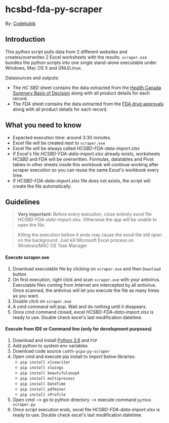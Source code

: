 # hcsbd-fda-py-scraper

By: [Codekubik](http://www.codekubik.com)

## Introduction
This python script pulls data from 2 different websites and creates/overwrites 2 Excel worksheets with the results.
`scraper.exe` bundles the python scripts into one single stand-alone executable under Windows, Mac OS X and GNU/Linux.

Datasources and outputs:
- The *HC SBD* sheet contains the data extracted from the [Health Canada Summary Basis of Decision](https://hpr-rps.hres.ca/reg-content/summary-basis-decision-result.php?lang=en&term=) along with all product details for each record.
- The *FDA* sheet contains the data extracted from the [FDA drug approvals](https://www.accessdata.fda.gov/scripts/cder/daf/index.cfm?event=reportsSearch.process) along with all product details for each record.


## What you need to know

- Expected execution time: around 3:30 minutes.
- Excel file will be created next to `scraper.exe`
- Excel file will be always called *HCSBD-FDA-data-import.xlsx*
- If Excel's file *HCSBD-FDA-data-import.xlsx* already exists, worksheets *HCSBD* and *FDA* will be overwritten. Formulas, datatables and Pivot tables in other sheets inside this workbook will continue working after scraper execution so you can reuse the same Excel's workbook every time.
- If *HCSBD-FDA-data-import.xlsx* file does not exists, the script will create the file automatically.


## Guidelines
> **Very important:** Before every execution, close entirely excel file *HCSBD-FDA-data-import.xlsx*. Otherwise the app will be unable to open the file.

> Killing the execution before it ends may cause the excel file still open on the background. Just kill Microsoft Excel process on Windows/MAC OS Task Manager

#### Execute scraper.exe

1. Download executable file by clicking on `scraper.exe` and then `Download` button
2. On first execution, right click and scan `scraper.exe` with your antivirus. Executable files coming from Internet are intercepted by all antivirus. Once scanned, the antivirus will let you execute the file as many times as you want.
3. Double click on `scraper.exe`
4. A cmd command will pop. Wait and do nothing until it disapears.
5. Once cmd command closed, excel *HCSBD-FDA-data-import.xlsx* is ready to use. Double check excel's last modification datetime.

#### Execute from IDE or Command line (only for development purposes)

1. Download and install [Python 3.9](https://www.python.org/downloads/release/python-390/) and `PIP`
2. Add python to system env variables
3. Download code source `cadth-pcpa-py-scraper`
4. Open cmd and execute pip install to import below libraries:
    - `pip install xlsxwriter`
    - `pip install xlwings`
    - `pip install beautifulsoup4`
    - `pip install multiprocess`
    - `pip install DateTime`
    - `pip install pdfminer`
    - `pip install cProfile`
5. Open cmd --> go to python directory --> execute command `python scraper.py`
6. Once script execution ends, excel file *HCSBD-FDA-data-import.xlsx* is ready to use. Double check excel's last modification datetime.
